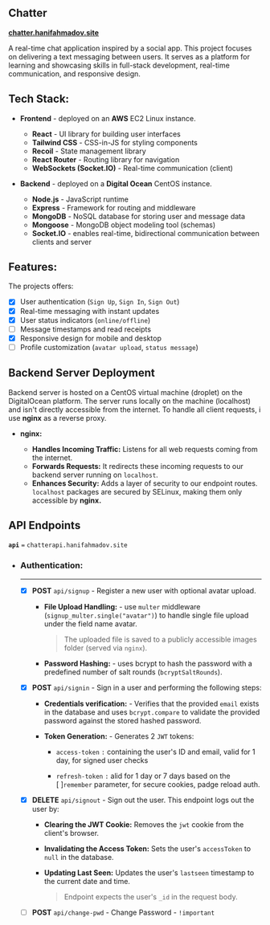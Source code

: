 ## Chatter

**[chatter.hanifahmadov.site](https://chatter.hanifahmadov.site/welcome)**

A real-time chat application inspired by a social app. This project focuses on delivering a text messaging between users. It serves as a platform for learning and showcasing skills in full-stack development, real-time communication, and responsive design.

## Tech Stack:

-   **Frontend** - deployed on an **AWS** EC2 Linux instance.

    -   **React** - UI library for building user interfaces
    -   **Tailwind CSS** - CSS-in-JS for styling components
    -   **Recoil** - State management library
    -   **React Router** - Routing library for navigation
    -   **WebSockets (Socket.IO)** - Real-time communication (client)

-   **Backend** - deployed on a **Digital Ocean** CentOS instance.

    -   **Node.js** - JavaScript runtime
    -   **Express** - Framework for routing and middleware
    -   **MongoDB** - NoSQL database for storing user and message data
    -   **Mongoose** - MongoDB object modeling tool (schemas)
    -   **Socket.IO** - enables real-time, bidirectional communication between clients and server

## Features:

The projects offers:

-   [x] User authentication (`Sign Up`, `Sign In`, `Sign Out`)
-   [x] Real-time messaging with instant updates
-   [x] User status indicators (`online/offline`)
-   [ ] Message timestamps and read receipts
-   [x] Responsive design for mobile and desktop
-   [ ] Profile customization (`avatar upload`, `status message`)

## Backend Server Deployment

Backend server is hosted on a CentOS virtual machine (droplet) on the DigitalOcean platform. The server runs locally on the machine (localhost) and isn't directly accessible from the internet. To handle all client requests, i use **nginx** as a reverse proxy.

-   **nginx:**

    -   **Handles Incoming Traffic:** Listens for all web requests coming from the internet.
    -   **Forwards Requests:** It redirects these incoming requests to our backend server running on `localhost`.
    -   **Enhances Security:** Adds a layer of security to our endpoint routes. `localhost` packages are secured by SELinux, making them only accessible by **nginx.**

## API Endpoints

**`api`** `=` `chatterapi.hanifahmadov.site`

-   ### **Authentication:**
    ---

    -   [x] **POST** `api/signup` - Register a new user with optional avatar upload.

        -   **File Upload Handling:** - use `multer` middleware (`signup_multer.single("avatar")`) to handle single file upload under the field name avatar.

            > The uploaded file is saved to a publicly accessible images folder (served via `nginx`).

        -   **Password Hashing:** - uses bcrypt to hash the password with a predefined number of salt rounds (`bcryptSaltRounds`).

    -   [x] **POST** `api/signin` - Sign in a user and performing the following steps:

        -   **Credentials verification:** - Verifies that the provided `email` exists in the database and uses `bcrypt.compare` to validate the provided password against the stored hashed password.
        -   **Token Generation:** - Generates 2 `JWT` tokens:

            - `access-token` `:` containing the user's ID and email, valid for 1 day, for signed user checks

            - `refresh-token` `:` alid for 1 day or 7 days based on the  
            [ ]`remember` parameter, for secure cookies, padge reload auth.

    -   [x] **DELETE** `api/signout` - Sign out the user. This endpoint logs out the user by:

        -   **Clearing the JWT Cookie:** Removes the `jwt` cookie from the client's browser.
        
        -   **Invalidating the Access Token:** Sets the user's `accessToken` to `null` in the database.
        
        -   **Updating Last Seen:** Updates the user's `lastseen` timestamp to the current date and time.

            > Endpoint expects the user's `_id` in the request body.

    
    -   [ ] **POST** `api/change-pwd` - Change Password - `!important`
